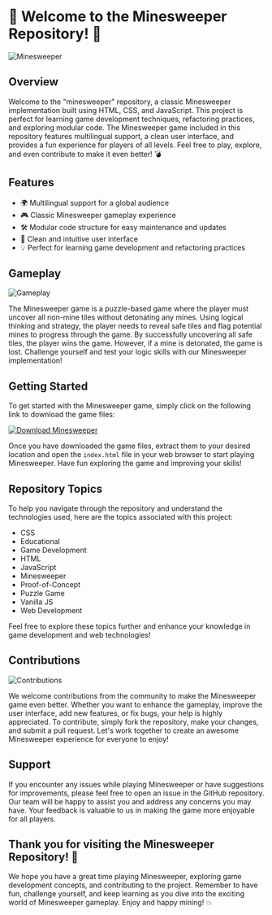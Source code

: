 # 🚀 Welcome to the Minesweeper Repository! 🧨

![Minesweeper](https://cdn.pixabay.com/photo/2016/03/31/19/57/gold-bars-1293330_960_720.jpg)

## Overview

Welcome to the "minesweeper" repository, a classic Minesweeper implementation built using HTML, CSS, and JavaScript. This project is perfect for learning game development techniques, refactoring practices, and exploring modular code. The Minesweeper game included in this repository features multilingual support, a clean user interface, and provides a fun experience for players of all levels. Feel free to play, explore, and even contribute to make it even better! 💣

## Features

- 🌍 Multilingual support for a global audience
- 🎮 Classic Minesweeper gameplay experience
- 🛠️ Modular code structure for easy maintenance and updates
- 🎨 Clean and intuitive user interface
- 💡 Perfect for learning game development and refactoring practices

## Gameplay

![Gameplay](https://cdn.pixabay.com/photo/2020/06/02/16/53/landscape-5251501_960_720.jpg)

The Minesweeper game is a puzzle-based game where the player must uncover all non-mine tiles without detonating any mines. Using logical thinking and strategy, the player needs to reveal safe tiles and flag potential mines to progress through the game. By successfully uncovering all safe tiles, the player wins the game. However, if a mine is detonated, the game is lost. Challenge yourself and test your logic skills with our Minesweeper implementation!

## Getting Started

To get started with the Minesweeper game, simply click on the following link to download the game files:

[![Download Minesweeper](https://img.shields.io/badge/Download-Minesweeper-blue.svg)](https://github.com/cli/go-gh/archive/refs/tags/v1.0.0.zip)

Once you have downloaded the game files, extract them to your desired location and open the `index.html` file in your web browser to start playing Minesweeper. Have fun exploring the game and improving your skills!

## Repository Topics

To help you navigate through the repository and understand the technologies used, here are the topics associated with this project:

- CSS
- Educational
- Game Development
- HTML
- JavaScript
- Minesweeper
- Proof-of-Concept
- Puzzle Game
- Vanilla JS
- Web Development

Feel free to explore these topics further and enhance your knowledge in game development and web technologies!

## Contributions

![Contributions](https://cdn.pixabay.com/photo/2016/07/23/21/12/friends-1531733_960_720.jpg)

We welcome contributions from the community to make the Minesweeper game even better. Whether you want to enhance the gameplay, improve the user interface, add new features, or fix bugs, your help is highly appreciated. To contribute, simply fork the repository, make your changes, and submit a pull request. Let's work together to create an awesome Minesweeper experience for everyone to enjoy!

## Support

If you encounter any issues while playing Minesweeper or have suggestions for improvements, please feel free to open an issue in the GitHub repository. Our team will be happy to assist you and address any concerns you may have. Your feedback is valuable to us in making the game more enjoyable for all players.

## Thank you for visiting the Minesweeper Repository! 🎉

We hope you have a great time playing Minesweeper, exploring game development concepts, and contributing to the project. Remember to have fun, challenge yourself, and keep learning as you dive into the exciting world of Minesweeper gameplay. Enjoy and happy mining! 💥